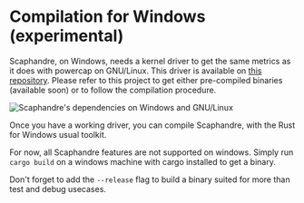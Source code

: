 # Compilation for Windows (experimental)

Scaphandre, on Windows, needs a kernel driver to get the same metrics as it does with powercap on GNU/Linux. This driver is available on [this repository](https://github.com/hubblo-org/windows-rapl-driver/). Please refer to this project to get either pre-compiled binaries (available soon) or to follow the compilation procedure.

![Scaphandre's dependencies on Windows and GNU/Linux](https://repository-images.githubusercontent.com/421079628/f695abc0-c8e6-46a3-a6f4-6c7c0f617b87)

Once you have a working driver, you can compile Scaphandre, with the Rust for Windows usual toolkit.

For now, all Scaphandre features are not supported on windows. Simply run `cargo build` on a windows machine with cargo installed to get a binary.

Don't forget to add the `--release` flag to build a binary suited for more than test and debug usecases.
